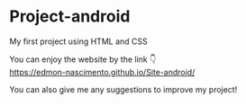 # Project-android
 My first project using HTML and CSS

You can enjoy the website by the link 👇 <br/>
https://edmon-nascimento.github.io/Site-android/

You can also give me any suggestions to improve my project!
